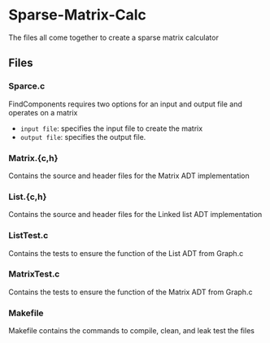 # Sparse-Matrix-Calc

The files all come together to create a sparse matrix calculator

## Files

### Sparce.c

FindComponents requires two options for an input and output file and operates on a matrix

- <code>input file</code>: specifies the input file to create the matrix
- <code>output file</code>: specifies the output file.

### Matrix.{c,h}

Contains the source and header files for the Matrix ADT implementation

### List.{c,h}

Contains the source and header files for the Linked list ADT implementation

### ListTest.c

Contains the tests to ensure the function of the List ADT from Graph.c

### MatrixTest.c

Contains the tests to ensure the function of the Matrix ADT from Graph.c

### Makefile

Makefile contains the commands to compile, clean, and leak test the files
